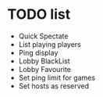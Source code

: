 # TODO list

 - Quick Spectate
 - List playing players
 - Ping display
 - Lobby BlackList
 - Lobby Favourite
 - Set ping limit for games
 - Set hosts as reserved
